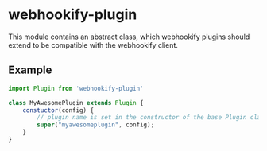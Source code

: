 # webhookify-plugin

This module contains an abstract class, which webhookify plugins should extend to be compatible with the webhookify client.

## Example

```javascript
import Plugin from 'webhookify-plugin'

class MyAwesomePlugin extends Plugin {
	constuctor(config) {
		// plugin name is set in the constructor of the base Plugin class
		super("myawesomeplugin", config);
	}
}
```